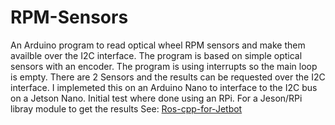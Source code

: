 # RPM-Sensors

An Arduino program to read optical wheel RPM sensors and make them availble over the I2C interface.
The program is based on simple optical sensors with an encoder. The program is using interrupts so the main loop is empty. There are 2 Sensors and the results can be requested over the I2C interface.
I implemeted this on an Arduino Nano to interface to the I2C bus on a Jetson Nano. Initial test where done using an RPi.
For a Jeson/RPi libray module to get the results See: [Ros-cpp-for-Jetbot](https://github.com/Skammi/ROS-cpp-for-Jetbot)


